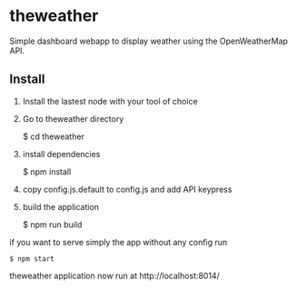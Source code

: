 theweather
===========

Simple dashboard webapp to display weather using the OpenWeatherMap API.

Install
-------

1. Install the lastest node with your tool of choice
2. Go to theweather directory

    $ cd theweather

3. install dependencies

    $ npm install

4. copy config.js.default to config.js and add API keypress

5. build the application

    $ npm run build


if you want to serve simply the app without any config run

    $ npm start

theweather application now run at http://localhost:8014/
